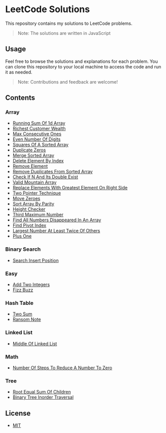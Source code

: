 # LeetCode Solutions

This repository contains my solutions to LeetCode problems.

> Note: The solutions are written in JavaScript

## Usage

Feel free to browse the solutions and explanations for each problem. You can clone this repository to your local machine to access the code and run it as needed.

> Note: Contributions and feedback are welcome!

## Contents

### Array

- [Running Sum Of 1d Array](./array/running-sum-of-1d-array.js)
- [Richest Customer Wealth](./array/richest-customer-wealth.js)
- [Max Consecutive Ones](./array/max-consecutive-ones.js)
- [Even Number Of Digits](./array/even-number-of-digits.js)
- [Squares Of A Sorted Array](./array/squares-of-a-sorted-array.js)
- [Duplicate Zeros](./array/duplicate-zeros.js)
- [Merge Sorted Array](./array/merge-sorted-array.js)
- [Delete Element By Index](./array/delete-element-by-index.js)
- [Remove Element](./array/remove-element.js)
- [Remove Duplicates From Sorted Array](./array/remove-duplicates-from-sorted-array.js)
- [Check If N And Its Double Exist](./array/check-if-n-and-its-double-exist.js)
- [Valid Mountain Array](./array/valid-mountain-array.js)
- [Replace Elements With Greatest Element On Right Side](./array/replace-elements-with-greatest.js)
- [Two Pointer Technique](./array/two-pointer-technique.js)
- [Move Zeroes](./array/move-zeroes.js)
- [Sort Array By Parity](./array/sort-array-by-parity.js)
- [Height Checker](./array/height-checker.js)
- [Third Maximum Number](./array/third-maximum-number.js)
- [Find All Numbers Disappeared In An Array](./array/find-disappeared-numbers.js)
- [Find Pivot Index](./array/find-pivot-index.js)
- [Largest Number At Least Twice Of Others](./array/largest-number-twice-of-others.js)
- [Plus One](./array/plus-one.js)

### Binary Search

- [Search Insert Position](./binary-search/search-insert-position.js)

### Easy

- [Add Two Integers](./easy/add-two-integers.js)
- [Fizz Buzz](./easy/fizz-buzz.js)

### Hash Table

- [Two Sum](./hash-table/two-sum.js)
- [Ransom Note](./hash-table/ransom-note.js)

### Linked List

- [Middle Of Linked List](./linked-list/middle-of-linked-list.js)

### Math

- [Number Of Steps To Reduce A Number To Zero](./math/number-of-steps-to-reduce-a-number-to-zero.js)

### Tree

- [Root Equal Sum Of Children](./tree/root-equal-sum-of-children.js)
- [Binary Tree Inorder Traversal](./tree/binary-tree-inorder-traversal.js)

## License

- [MIT](LICENSE.md)

